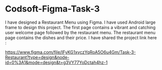 # Codsoft-Figma-Task-3

I have designed a Restaurant Menu using Figma. I have used Android large frame to design this project. The first page contains a vibrant and catching user welcome page followed by the restaurant menu. The restaurant menu page contains the dishes and their price. 
I have shared the project link here : 

https://www.figma.com/file/IFyKG1xyczYqRoA5O6u4Gm/Task-3-Restaurant?type=design&node-id=0%3A1&mode=design&t=g3VY77YoDctah4hz-1
